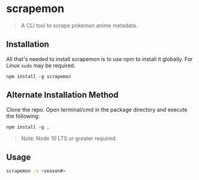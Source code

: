# scrapemon

> A CLI tool to scrape pokemon anime metadata.

## Installation

All that's needed to install scrapemon is to use npm to install it globally. For Linux `sudo` may be required.
```
npm install -g scrapemon
```

## Alternate Installation Method

Clone the repo.
Open terminal/cmd in the package directory and execute the following:
```
npm install -g .
```

>Note: Node 10 LTS or greater required.

## Usage

```sh
scrapemon -s <season#>
